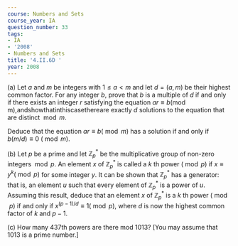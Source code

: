 ```yaml
---
course: Numbers and Sets
course_year: IA
question_number: 33
tags:
- IA
- '2008'
- Numbers and Sets
title: '4.II.6D '
year: 2008
---
```



(a) Let $a$ and $m$ be integers with $1 \leqslant a<m$ and let $d=(a, m)$ be their highest common factor. For any integer $b$, prove that $b$ is a multiple of $d$ if and only if there exists an integer $r$ satisfying the equation $a r \equiv b \operatorname{(\operatorname {mod}m)\text {,andshowthatinthiscasethereare}}$ exactly $d$ solutions to the equation that are distinct $\bmod m$.

Deduce that the equation $a r \equiv b(\bmod m)$ has a solution if and only if $b(m / d) \equiv 0$ $(\bmod m)$.

(b) Let $p$ be a prime and let $\mathbb{Z}_{p}^{*}$ be the multiplicative group of non-zero integers $\bmod p$. An element $x$ of $\mathbb{Z}_{p}^{*}$ is called a $k$ th power $(\bmod p)$ if $x \equiv y^{k}(\bmod p)$ for some integer $y$. It can be shown that $\mathbb{Z}_{p}^{*}$ has a generator: that is, an element $u$ such that every element of $\mathbb{Z}_{p}^{*}$ is a power of $u$. Assuming this result, deduce that an element $x$ of $\mathbb{Z}_{p}^{*}$ is a $k$ th power $(\bmod p)$ if and only if $x^{(p-1) / d} \equiv 1(\bmod p)$, where $d$ is now the highest common factor of $k$ and $p-1$.

(c) How many 437th powers are there mod 1013? [You may assume that 1013 is a prime number.]